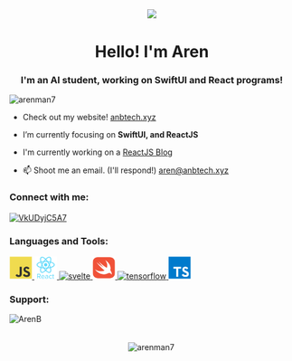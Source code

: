 
<div id="header" align="center">
  <img src="https://i.giphy.com/media/v1.Y2lkPTc5MGI3NjExdmNyNHM5c3hhbGJ6bDZvMTdkejBmbTJhbXVoa2d2ZWJsbGpkdzVrZyZlcD12MV9pbnRlcm5hbF9naWZfYnlfaWQmY3Q9Zw/2tTiCSfEEP5QS5TjGr/giphy.gif" width="100"/>
</div>

<h1 align="center">Hello! I'm Aren</h1>
<h3 align="center">I'm an AI student, working on SwiftUI and React programs!</h3>

<p align="left"> <img src="https://komarev.com/ghpvc/?username=arenman7&label=Github%20Views&color=3a8851&style=flat" alt="arenman7" /> </p>

- Check out my website! [anbtech.xyz](anbtech.xyz)

- I’m currently focusing on **SwiftUI, and ReactJS** 

- I'm currently working on a [ReactJS Blog](anbtech.xyz)

- 📫 Shoot me an email. (I'll respond!) [aren@anbtech.xyz](mailto:aren@anbtech.xyz)

<h3 align="left">Connect with me:</h3>
<p align="left">
<a href="https://discord.gg/VkUDyjC5A7" target="blank"><img align="center" src="https://raw.githubusercontent.com/rahuldkjain/github-profile-readme-generator/master/src/images/icons/Social/discord.svg" alt="VkUDyjC5A7" height="30" width="40" /></a>
</p>

<h3 align="left">Languages and Tools:</h3>
<p align="left"> <a href="https://developer.mozilla.org/en-US/docs/Web/JavaScript" target="_blank" rel="noreferrer"> <img src="https://raw.githubusercontent.com/devicons/devicon/master/icons/javascript/javascript-original.svg" alt="javascript" width="40" height="40"/> </a> <a href="https://reactjs.org/" target="_blank" rel="noreferrer"> <img src="https://raw.githubusercontent.com/devicons/devicon/master/icons/react/react-original-wordmark.svg" alt="react" width="40" height="40"/> </a> <a href="https://svelte.dev" target="_blank" rel="noreferrer"> <img src="https://upload.wikimedia.org/wikipedia/commons/1/1b/Svelte_Logo.svg" alt="svelte" width="40" height="40"/> </a> <a href="https://developer.apple.com/swift/" target="_blank" rel="noreferrer"> <img src="https://raw.githubusercontent.com/devicons/devicon/master/icons/swift/swift-original.svg" alt="swift" width="40" height="40"/> </a> <a href="https://www.tensorflow.org" target="_blank" rel="noreferrer"> <img src="https://www.vectorlogo.zone/logos/tensorflow/tensorflow-icon.svg" alt="tensorflow" width="40" height="40"/> </a> <a href="https://www.typescriptlang.org/" target="_blank" rel="noreferrer"> <img src="https://raw.githubusercontent.com/devicons/devicon/master/icons/typescript/typescript-original.svg" alt="typescript" width="40" height="40"/> </a> </p>

<h3 align="left">Support:</h3>
<p><a href="https://www.buymeacoffee.com/ArenB"> <img align="left" src="https://cdn.buymeacoffee.com/buttons/v2/default-yellow.png" height="50" width="210" alt="ArenB" /></a></p><br><br>

<p><img align="center" src="https://github-readme-stats.vercel.app/api/top-langs?username=arenman7&show_icons=true&theme=dark&locale=en&layout=compact" alt="arenman7" /></p>

